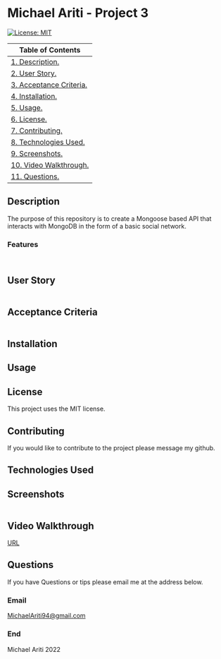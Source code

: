# Michael Ariti - Project 3

[![License: MIT](https://img.shields.io/badge/License-MIT-yellow.svg)](https://opensource.org/licenses/MIT)

| Table of Contents                               |
| ----------------------------------------------- |
| [1. Description.](#description)                 |
| [2. User Story.](#user-story)                   |
| [3. Acceptance Criteria.](#acceptance-criteria) |
| [4. Installation.](#installation)               |
| [5. Usage.](#usage)                             |
| [6. License.](#license)                         |
| [7. Contributing.](#contributing)               |
| [8. Technologies Used.](#technologies-used)     |
| [9. Screenshots.](#screenshots)                 |
| [10. Video Walkthrough.](#video-walkthrough)    |
| [11. Questions.](#questions)                    |

## Description

The purpose of this repository is to create a Mongoose based API that interacts with MongoDB in the form of a basic social network.

### Features

```


```

## User Story

```md

```

## Acceptance Criteria

```md

```

## Installation

## Usage

## License

This project uses the MIT license.

## Contributing

If you would like to contribute to the project please message my github.

## Technologies Used

## Screenshots

![]()

## Video Walkthrough

[URL]()

## Questions

If you have Questions or tips please email me at the address below.

### Email

MichaelAriti94@gmail.com

### End

Michael Ariti 2022
